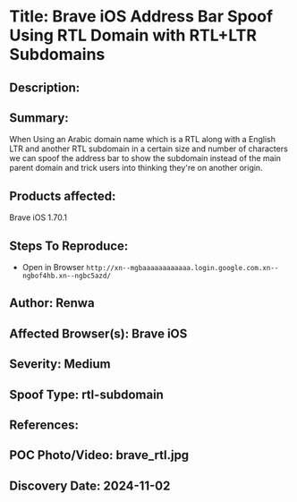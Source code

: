# Title: Brave iOS Address Bar Spoof Using RTL Domain with RTL+LTR Subdomains

## Description: 
## Summary:

When Using an Arabic domain name which is a RTL along with a English LTR and another RTL subdomain in a certain size and number of characters we can spoof the address bar to show the subdomain instead of the main parent domain and trick users into thinking they're on another origin.

## Products affected: 

Brave iOS 1.70.1

## Steps To Reproduce:

- Open in Browser `http://xn--mgbaaaaaaaaaaaa.login.google.com.xn--ngbof4hb.xn--ngbc5azd/`


## Author: Renwa

## Affected Browser(s): Brave iOS

## Severity: Medium

## Spoof Type: rtl-subdomain

## References: 

## POC Photo/Video: brave_rtl.jpg

## Discovery Date: 2024-11-02

